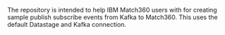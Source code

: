 The repository is intended to help IBM Match360 users with  for creating sample publish subscribe
events from Kafka to Match360. This uses the default Datastage and Kafka connection.
